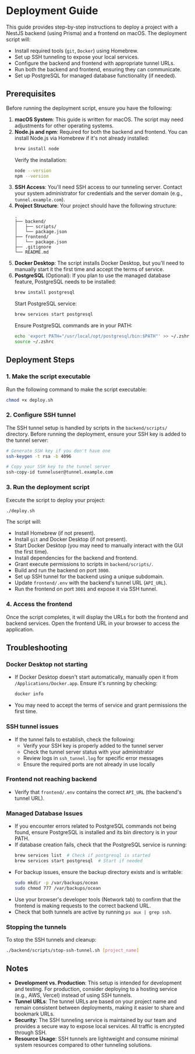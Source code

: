 # Deployment Guide

This guide provides step-by-step instructions to deploy a project with a NestJS backend (using Prisma) and a frontend on macOS. The deployment script will:

- Install required tools (`git`, `Docker`) using Homebrew.
- Set up SSH tunneling to expose your local services.
- Configure the backend and frontend with appropriate tunnel URLs.
- Run both the backend and frontend, ensuring they can communicate.
- Set up PostgreSQL for managed database functionality (if needed).

## Prerequisites

Before running the deployment script, ensure you have the following:

1. **macOS System**: This guide is written for macOS. The script may need adjustments for other operating systems.
2. **Node.js and npm**: Required for both the backend and frontend. You can install Node.js via Homebrew if it's not already installed:
   ```bash
   brew install node
   ```
   Verify the installation:
   ```bash
   node --version
   npm --version
   ```
3. **SSH Access**: You'll need SSH access to our tunneling server. Contact your system administrator for credentials and the server domain (e.g., `tunnel.example.com`).
4. **Project Structure**: Your project should have the following structure:
   ```
   .
   ├── backend/
   │   ├── scripts/
   │   └── package.json
   ├── frontend/
   │   └── package.json
   ├── .gitignore
   └── README.md
   ```
5. **Docker Desktop**: The script installs Docker Desktop, but you'll need to manually start it the first time and accept the terms of service.
6. **PostgreSQL** (Optional): If you plan to use the managed database feature, PostgreSQL needs to be installed:
   ```bash
   brew install postgresql
   ```
   Start PostgreSQL service:
   ```bash
   brew services start postgresql
   ```
   Ensure PostgreSQL commands are in your PATH:
   ```bash
   echo 'export PATH="/usr/local/opt/postgresql/bin:$PATH"' >> ~/.zshrc
   source ~/.zshrc
   ```

## Deployment Steps

### 1. Make the script executable

Run the following command to make the script executable:

```bash
chmod +x deploy.sh
```

### 2. Configure SSH tunnel

The SSH tunnel setup is handled by scripts in the `backend/scripts/` directory. Before running the deployment, ensure your SSH key is added to the tunnel server:

```bash
# Generate SSH key if you don't have one
ssh-keygen -t rsa -b 4096

# Copy your SSH key to the tunnel server
ssh-copy-id tunneluser@tunnel.example.com
```

### 3. Run the deployment script

Execute the script to deploy your project:

```bash
./deploy.sh
```

The script will:
- Install Homebrew (if not present).
- Install `git` and Docker Desktop (if not present).
- Start Docker Desktop (you may need to manually interact with the GUI the first time).
- Install dependencies for the backend and frontend.
- Grant execute permissions to scripts in `backend/scripts/`.
- Build and run the backend on port `3000`.
- Set up SSH tunnel for the backend using a unique subdomain.
- Update `frontend/.env` with the backend's tunnel URL (`API_URL`).
- Run the frontend on port `3001` and expose it via SSH tunnel.

### 4. Access the frontend

Once the script completes, it will display the URLs for both the frontend and backend services. Open the frontend URL in your browser to access the application.

## Troubleshooting

### Docker Desktop not starting
- If Docker Desktop doesn't start automatically, manually open it from `/Applications/Docker.app`. Ensure it's running by checking:
  ```bash
  docker info
  ```
- You may need to accept the terms of service and grant permissions the first time.

### SSH tunnel issues
- If the tunnel fails to establish, check the following:
  - Verify your SSH key is properly added to the tunnel server
  - Check the tunnel server status with your administrator
  - Review logs in `ssh_tunnel.log` for specific error messages
  - Ensure the required ports are not already in use locally

### Frontend not reaching backend
- Verify that `frontend/.env` contains the correct `API_URL` (the backend's tunnel URL).

### Managed Database Issues
- If you encounter errors related to PostgreSQL commands not being found, ensure PostgreSQL is installed and its bin directory is in your PATH.
- If database creation fails, check that the PostgreSQL service is running:
  ```bash
  brew services list  # Check if postgresql is started
  brew services start postgresql  # Start if needed
  ```
- For backup issues, ensure the backup directory exists and is writable:
  ```bash
  sudo mkdir -p /var/backups/ocean
  sudo chmod 777 /var/backups/ocean
  ```
- Use your browser's developer tools (Network tab) to confirm that the frontend is making requests to the correct backend URL.
- Check that both tunnels are active by running `ps aux | grep ssh`.

### Stopping the tunnels

To stop the SSH tunnels and cleanup:

```bash
./backend/scripts/stop-ssh-tunnel.sh [project_name]
```

## Notes

- **Development vs. Production**: This setup is intended for development and testing. For production, consider deploying to a hosting service (e.g., AWS, Vercel) instead of using SSH tunnels.
- **Tunnel URLs**: The tunnel URLs are based on your project name and remain consistent between deployments, making it easier to share and bookmark URLs.
- **Security**: The SSH tunneling service is maintained by our team and provides a secure way to expose local services. All traffic is encrypted through SSH.
- **Resource Usage**: SSH tunnels are lightweight and consume minimal system resources compared to other tunneling solutions.
